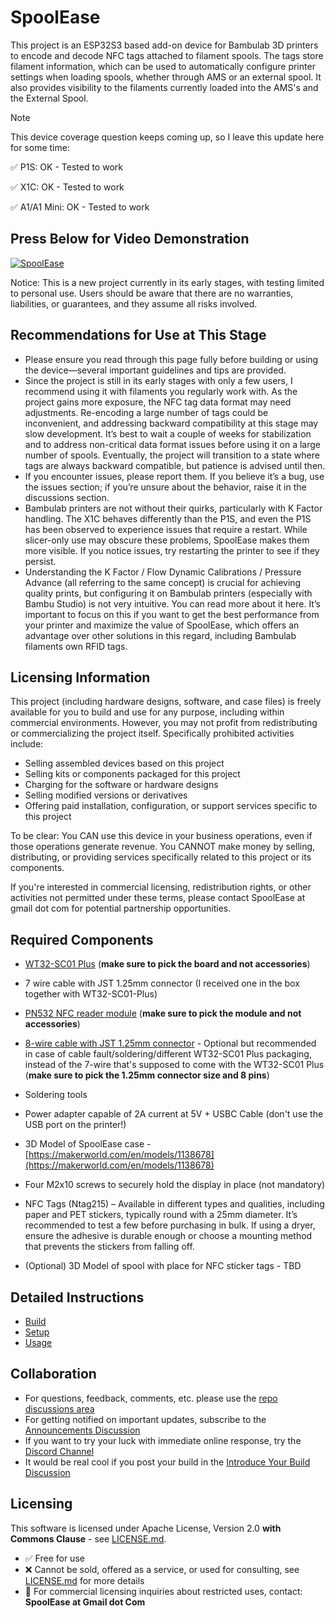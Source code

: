 # SpoolEase

This project is an ESP32S3 based add-on device for Bambulab 3D printers to encode and decode NFC tags attached to filament spools. The tags store filament information, which can be used to automatically configure printer settings when loading spools, whether through AMS or an external spool. It also provides visibility to the filaments currently loaded into the AMS's and the External Spool. 

> [!Note]
> This device coverage question keeps coming up, so I leave this update here for some time:
>
> ✅ P1S: OK - Tested to work
>
> ✅ X1C: OK - Tested to work
>
> ✅ A1/A1 Mini: OK - Tested to work

## Press Below for Video Demonstration

[![SpoolEase](https://img.youtube.com/vi/WKIBzVbrhOg/0.jpg)](https://www.youtube.com/watch?v=WKIBzVbrhOg)

Notice: This is a new project currently in its early stages, with testing limited to personal use. Users should be aware that there are no warranties, liabilities, or guarantees, and they assume all risks involved.

## Recommendations for Use at This Stage
- Please ensure you read through this page fully before building or using the device—several important guidelines and tips are provided.
- Since the project is still in its early stages with only a few users, I recommend using it with filaments you regularly work with. As the project gains more exposure, the NFC tag data format may need adjustments. Re-encoding a large number of tags could be inconvenient, and addressing backward compatibility at this stage may slow development. It’s best to wait a couple of weeks for stabilization and to address non-critical data format issues before using it on a large number of spools. Eventually, the project will transition to a state where tags are always backward compatible, but patience is advised until then.
- If you encounter issues, please report them. If you believe it’s a bug, use the issues section; if you’re unsure about the behavior, raise it in the discussions section.
- Bambulab printers are not without their quirks, particularly with K Factor handling. The X1C behaves differently than the P1S, and even the P1S has been observed to experience issues that require a restart. While slicer-only use may obscure these problems, SpoolEase makes them more visible. If you notice issues, try restarting the printer to see if they persist.
- Understanding the K Factor / Flow Dynamic Calibrations / Pressure Advance (all referring to the same concept) is crucial for achieving quality prints, but configuring it on Bambulab printers (especially with Bambu Studio) is not very intuitive. You can read more about it here. It’s important to focus on this if you want to get the best performance from your printer and maximize the value of SpoolEase, which offers an advantage over other solutions in this regard, including Bambulab filaments own RFID tags.

## Licensing Information
This project (including hardware designs, software, and case files) is freely available for you to build and use for any purpose, including within commercial environments. However, you may not profit from redistributing or commercializing the project itself. Specifically prohibited activities include:

- Selling assembled devices based on this project
- Selling kits or components packaged for this project
- Charging for the software or hardware designs
- Selling modified versions or derivatives
- Offering paid installation, configuration, or support services specific to this project

To be clear: You CAN use this device in your business operations, even if those operations generate revenue. You CANNOT make money by selling, distributing, or providing services specifically related to this project or its components.

If you're interested in commercial licensing, redistribution rights, or other activities not permitted under these terms, please contact SpoolEase at gmail dot com for potential partnership opportunities.

## Required Components

- [WT32-SC01 Plus](https://www.aliexpress.com/item/3256805864064800.html) (**make sure to pick the board and not accessories**)
- 7 wire cable with JST 1.25mm connector (I received one in the box together with WT32-SC01-Plus)
- [PN532 NFC reader module](https://www.aliexpress.com/item/3256806852006648.html) (**make sure to pick the module and not accessories**)
- [8-wire cable with JST 1.25mm connector](https://www.aliexpress.com/item/1005007079265201.html) - Optional but recommended in case of cable fault/soldering/different WT32-SC01 Plus packaging, instead of the 7-wire that's supposed to come with the WT32-SC01 Plus (**make sure to pick the 1.25mm connector size and 8 pins**)
- Soldering tools
- Power adapter capable of 2A current at 5V + USBC Cable (don't use the USB port on the printer!)
- 3D Model of SpoolEase case - [https://makerworld.com/en/models/1138678](https://makerworld.com/en/models/1138678)
- Four M2x10 screws to securely hold the display in place (not mandatory)

- NFC Tags (Ntag215) – Available in different types and qualities, including paper and PET stickers, typically round with a 25mm diameter. It’s recommended to test a few before purchasing in bulk. If using a dryer, ensure the adhesive is durable enough or choose a mounting method that prevents the stickers from falling off.

- (Optional) 3D Model of spool with place for NFC sticker tags - TBD

## Detailed Instructions
- [Build](documentation/build.md)
- [Setup](documentation/setup.md)
- [Usage](documentation/usage.md)

## Collaboration

- For questions, feedback, comments, etc. please use the [repo discussions area](https://github.com/yanshay/SpoolEase/discussions)
- For getting notified on important updates, subscribe to the [Announcements Discussion](https://github.com/yanshay/SpoolEase/discussions/7)
- If you want to try your luck with immediate online response, try the [Discord Channel](https://discord.com/channels/1344027434571272252/1344027676461105234)
- It would be real cool if you post your build in the [Introduce Your Build Discussion](https://github.com/yanshay/SpoolEase/discussions/8) 
## Licensing
This software is licensed under Apache License, Version 2.0  **with Commons Clause** - see [LICENSE.md](LICENSE.md).
- ✅ Free for use
- ❌ Cannot be sold, offered as a service, or used for consulting, see [LICENSE.md](LICENSE.md) for more details
- 📧 For commercial licensing inquiries about restricted uses, contact: **SpoolEase at Gmail dot Com** 
